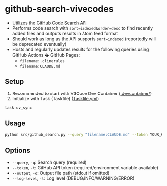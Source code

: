 # github-search-vivecodes

* Utilizes the [GitHub Code Search API](https://docs.github.com/en/rest/search/search#search-code)
* Performs code search with `sort=indexed&order=desc` to find recently added files and outputs results in Atom feed format
* Should work as long as the API supports `sort=indexed` (reportedly will be deprecated eventually)
* Hosts and regularly updates results for the following queries using GitHub Actions � GitHub Pages:
    * `filename:.clinerules`
    * `filename:CLAUDE.md`

## Setup

1. Recommended to start with VSCode Dev Container ([.devcontainer/](./.devcontainer))
2. Initialize with Task (Taskfile) ([Taskfile.yml](./Taskfile.yml))

  ```bash
  task uv_sync
  ```

## Usage

```bash
python src/github_search.py --query "filename:CLAUDE.md" --token YOUR_GITHUB_TOKEN
```

## Options

- `--query`, `-q`: Search query (required)
- `--token`, `-t`: GitHub API token (required/environment variable available)
- `--output`, `-o`: Output file path (stdout if omitted)
- `--log-level`, `-l`: Log level (DEBUG/INFO/WARNING/ERROR)
